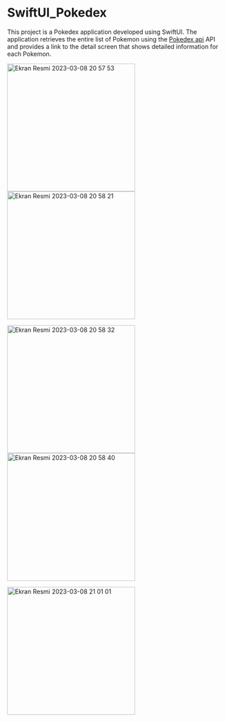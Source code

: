 # SwiftUI_Pokedex
This project is a Pokedex application developed using SwiftUI. 
The application retrieves the entire list of Pokemon using the 
[Pokedex api](https://pokedex-bb36f.firebaseio.com/pokemon.json)
API and provides a link to the detail screen that shows detailed information for each Pokemon.  


<img width="296" alt="Ekran Resmi 2023-03-08 20 57 53" src="https://user-images.githubusercontent.com/41927152/223780051-92f074a8-8f27-40b1-ae3c-ae6fe8648f79.png"> <img width="296" alt="Ekran Resmi 2023-03-08 20 58 21" src="https://user-images.githubusercontent.com/41927152/223780726-08f1bcfd-8b23-4c70-b1c7-292751dad154.png">

<img width="296" alt="Ekran Resmi 2023-03-08 20 58 32" src="https://user-images.githubusercontent.com/41927152/223780694-7ac9500e-9949-4e04-bade-fe5ee70c8c6c.png"> <img width="296" alt="Ekran Resmi 2023-03-08 20 58 40" src="https://user-images.githubusercontent.com/41927152/223784626-03e70f18-62c1-4923-a360-6f2d596b941a.png">

<img width="296" alt="Ekran Resmi 2023-03-08 21 01 01" src="https://user-images.githubusercontent.com/41927152/223780713-adc89166-6ce7-4134-b7b4-c41f7609b8d6.png"> 
